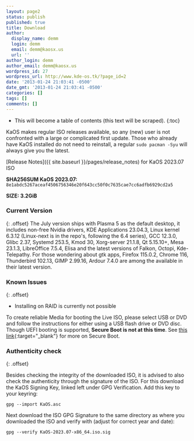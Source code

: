 ```yaml
---
layout: page2
status: publish
published: true
title: Download
author:
  display_name: demm
  login: demm
  email: demm@kaosx.us
  url: ''
author_login: demm
author_email: demm@kaosx.us
wordpress_id: 27
wordpress_url: http://www.kde-os.tk/?page_id=2
date: '2013-01-24 21:03:41 -0500'
date_gmt: '2013-01-24 21:03:41 -0500'
categories: []
tags: []
comments: []
---
```


* This will become a table of contents (this text will be scraped).
{:toc}

KaOS makes regular ISO releases available, so any (new) user is not confronted with a large or complicated first update. Those who already have KaOS installed do not need to reinstall, a regular `sudo pacman -Syu` will always give you the latest.

[Release Notes]({{ site.baseurl }}/pages/release_notes) for KaOS 2023.07 ISO

<div id="wrapper4">
<p><b>SHA256SUM KaOS 2023.07:</b> <code>8e1abdc5267aceaf4506756346e20f643cc50f0c7635cae7cc6adfb6929cd2a5</code></p>
<p><b>SIZE: 3.2GiB</b></p>
</div>

### Current Version
{: .offset}
The July version ships with Plasma 5 as the default desktop, it includes non-free Nvidia drivers, KDE Applications 23.04.3, Linux kernel 6.3.12 (Linux-next is in the repo's, following the 6.4 series), GCC 12.3.0, Glibc 2.37, Systemd 253.5, Kmod 30, Xorg-server 21.1.8, Qt 5.15.10+, Mesa 23.1.3, LibreOffice 7.5.4, Elisa and the latest versions of Falkon, Octopi, Kde-Telepathy.
For those wondering about gtk apps, Firefox 115.0.2, Chrome 116, Thunderbird 102.13, GIMP 2.99.16, Ardour 7.4.0 are among the available in their latest version.

### Known Issues
{: .offset}

* Installing on RAID is currently not possible

To create reliable Media for booting the Live ISO, please select USB or DVD and follow the instructions for either using a USB flash drive or DVD disc.
Though UEFI booting is supported, **Secure Boot is not at this time**.  See [this link](https://arstechnica.com/information-technology/2016/08/microsoft-secure-boot-firmware-snafu-leaks-golden-key/){:target="_blank"} for more on Secure Boot.

### Authenticity check
{: .offset}

Besides checking the integrity of the downloaded ISO, it is advised to also check the authenticity through the signature of the ISO.  For this download the KaOS Signing Key, linked left under GPG Verification.  Add this key to your keyring:
```
gpg --import KaOS.asc
```
Next download the ISO GPG Signature to the same directory as where you downloaded the ISO and verify with (adjust for correct year and date):
```
gpg --verify KaOS-2023.07-x86_64.iso.sig
```
